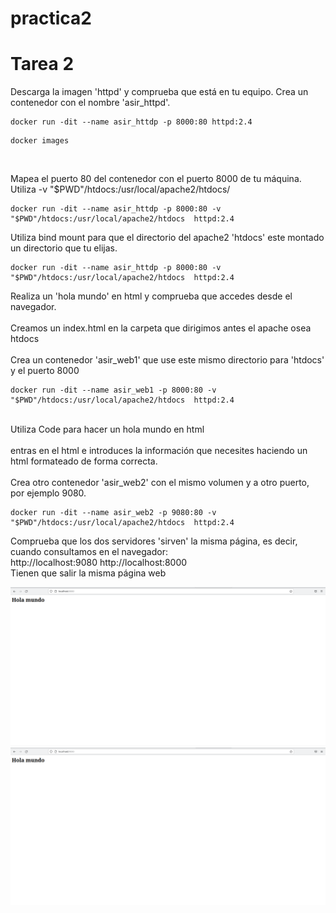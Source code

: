 # practica2
# Tarea 2

Descarga la imagen 'httpd' y comprueba que está en tu equipo.
Crea un contenedor con el nombre 'asir_httpd'.

~~~
docker run -dit --name asir_httdp -p 8000:80 httpd:2.4
~~~

~~~
docker images
~~~
<br/>

Mapea el puerto 80 del contenedor con el puerto 8000 de tu máquina.
<br/>
Utiliza -v "$PWD"/htdocs:/usr/local/apache2/htdocs/
<br/>
~~~
docker run -dit --name asir_httdp -p 8000:80 -v "$PWD"/htdocs:/usr/local/apache2/htdocs  httpd:2.4
~~~
Utiliza bind mount para que el directorio del apache2 'htdocs' este montado un directorio que tu elijas.
<br/>
~~~
docker run -dit --name asir_httdp -p 8000:80 -v "$PWD"/htdocs:/usr/local/apache2/htdocs  httpd:2.4
~~~
Realiza un 'hola mundo' en html y comprueba que accedes desde el navegador.
<br/>
<br/>
Creamos un index.html en la carpeta que dirigimos antes el apache osea htdocs
<br/>
<br/>
Crea un contenedor 'asir_web1' que use este mismo directorio para 'htdocs' y el puerto 8000
<br/>
~~~
docker run -dit --name asir_web1 -p 8000:80 -v "$PWD"/htdocs:/usr/local/apache2/htdocs  httpd:2.4
~~~
<br/>
Utiliza Code para hacer un hola mundo en html
<br/>
<br/>
entras en el html e introduces la información que necesites haciendo un html formateado de forma correcta.
<br/>
<br/>
Crea otro contenedor 'asir_web2' con el mismo volumen y a otro puerto, por ejemplo 9080.
<br/>

~~~
docker run -dit --name asir_web2 -p 9080:80 -v "$PWD"/htdocs:/usr/local/apache2/htdocs  httpd:2.4  
~~~


Comprueba que los dos servidores 'sirven' la misma página, es decir, cuando consultamos en el navegador:
<br/>
http://localhost:9080 
http://localhost:8000
<br/>
Tienen que salir la misma página web

![ puerto 8000 ](./imagenes/8000.png)
![ puerto 9080 ](./imagenes/9080.png)